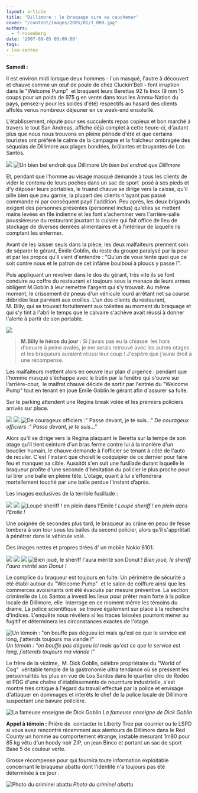```yaml
---
layout: article
title: 'Dillimore : le braquage vire au cauchemar'
cover: "/content/images/2005/01/1_000.jpg"
authors:
  - f-rosenberg
date: '2007-08-05 00:00:00'
tags:
- los-santos
---
```


 **Samedi :**

Il est environ midi lorsque deux hommes - l'un masqué, l'autre à découvert et chauve comme un œuf de poule de chez Cluckin'Bell - font irruption dans le "Welcome Pump"&nbsp; et braquent leurs Berettas 92 fs Inox (9 mm 15 coups pour un poids de 975 g en vente dans tous les Ammu-Nation du pays, pensez-y pour les soldes d'été) respectifs au hasard des clients affolés venus nombreux déjeuner en ce week-end ensoleillé.

L'établissement, réputé pour ses succulents repas copieux et bon marché à travers le tout San Andreas, affiche déjà complet à cette heure-ci, d'autant plus que nous nous trouvons en pleine période d'été et que certains touristes ont préféré le calme de la campagne et la fraîcheur ombragée des séquoias de Dillimore aux plages bondées, brûlantes et bruyantes de Los Santos.

![](/content/images/2005/01/1_001.jpg)
![Un bien bel endroit que Dillimore](/content/images/2005/01/1_021.jpg)
_Un bien bel endroit que Dillimore_

Et, pendant que l'homme au&nbsp;visage masqué demande à tous les clients de vider le contenu de leurs poches dans un sac de sport &nbsp;posé à ses pieds et d'y déposer leurs portables, le truand chauve se dirige vers la caisse, qu'il pille bien que peu garnie, la plupart des clients n'ayant pas passé commande ni par conséquent payé l'addition. Peu après, les deux brigands exigent des personnes présentes (personnel inclus) qu'elles se mettent mains levées en file indienne et les font s'acheminer vers l'arrière-salle poussiéreuse du restaurant jouxtant la cuisine qui fait office de lieu de stockage&nbsp;de diverses denrées alimentaires et à l'intérieur de laquelle ils comptent les enfermer.

Avant de les laisser seuls dans la pièce, les deux malfaiteurs prennent soin de séparer le gérant, Emile Goblin, du reste du groupe paralysé par la peur et par les propos qu'il vient d'entendre : "Qu'un de vous tente quoi que ce soit contre nous et le patron de cet infâme bouiboui à ploucs y passe !".

Puis appliquant un revolver dans le dos du gérant, très vite ils se font conduire au coffre du restaurant et toujours sous la menace de leurs armes obligent M.Goblin à leur remettre l'argent qui s'y trouvait. Au même moment, le crissement de pneus d'un véhicule lourd arrêtant net sa course débridée leur parvient aux oreilles. L'un des clients du restaurant, M.&nbsp;Billy,&nbsp;qui se trouvait fortuitement aux toilettes au moment du braquage et qui s'y tint à l'abri le temps que le calvaire s'achève avait réussi à donner l'alerte à partir de son portable.

![](/content/images/2005/01/1_003_t.jpg)

> **M.Billy le héros du jour :** Si j'avais pas eu la chiasse &nbsp;les hors d'oeuvre à peine avalés, je me serais retrouvé avec les autres otages et les braqueurs auraient réussi leur coup ! J'espère que j'aurai droit à une récompense.

Les malfaiteurs mettent alors en oeuvre leur plan d'urgence : pendant que l'homme masqué s'échappe avec le butin par la fenêtre qui s'ouvre sur l'arrière-cour, &nbsp;le malfrat chauve décide de sortir par l'entrée du "Welcome Pump" tout en tenant en joue Emile Goblin le gérant afin d'assurer sa fuite.

Sur le parking attendent une&nbsp;Regina break&nbsp;volée et les premiers policiers arrivés sur place.

![](/content/images/2005/01/1_005.jpg)
![](/content/images/2005/01/1_006.jpg)
![De courageux officiers :" Passe devant, je te suis..."](/content/images/2005/01/1_007.jpg)
_De courageux officiers :" Passe devant, je te suis..."_

Alors qu'il se dirige vers la&nbsp;Regina plaquant le Beretta sur la tempe de son otage qu'il tient ceinturé d'un bras ferme contre lui à la manière d'un bouclier humain, le chauve demande à l'officier se tenant à côté de l'auto de reculer. C'est l'instant que choisit le coéquipier de ce dernier pour faire feu et manquer sa cible. Aussitôt s'en suit une fusillade durant laquelle le braqueur profite d'une seconde d'hésitation du policier le plus proche pour lui tirer une balle en pleine tête. L'otage, quant à lui s'effondrera mortellement touché par une balle perdue l'instant d’après.

Les images exclusives de la terrible fusillade :

![](/content/images/2005/01/1_008.jpg)
![](/content/images/2005/01/1_009.jpg)
![Loupé sheriff ! en plein dans l'Emile !](/content/images/2005/01/1_010.jpg)
_Loupé sheriff ! en plein dans l'Emile !_

Une poignée de secondes plus tard, le braqueur au crâne en peau de fesse tombera à son tour sous les balles du second policier, alors qu'il s'apprêtait à pénétrer dans le véhicule volé.

Des images nettes et propres&nbsp;tirées&nbsp;d'&nbsp;un mobile Nokio 6101:

![](/content/images/2005/01/1_011.jpg)
![](/content/images/2005/01/1_012.jpg)
![](/content/images/2005/01/1_014.jpg)
![Bien joué, le shériff l'aura mérité son Donut !](/content/images/2005/01/1_015.jpg)
_Bien joué, le shériff l'aura mérité son Donut !_

Le complice du braqueur est toujours en fuite. Un périmètre de sécurité a été établi autour du "Welcome Pump"&nbsp; et le salon de coiffure ainsi que les commerces avoisinants ont été évacués par mesure préventive. La section criminelle de Los Santos&nbsp;a investi les lieux pour prêter main forte à la police locale de Dillimore, elle &nbsp;interroge en ce moment même les témoins du drame. La police scientifique &nbsp;se trouve également sur place à la recherche d'indices. L'enquête nous révélera si les traces laissées pourront mener au fugitif et déterminera les circonstances exactes de l'otage.

![Un témoin : "on bouffe pas dégueu ici mais qu'est ce que le service est long, j'attends toujours ma viande !"](/content/images/2005/01/1_017.jpg)
_Un témoin : "on bouffe pas dégueu ici mais qu'est ce que le service est long, j'attends toujours ma viande !"_

Le frère de la victime, &nbsp;M. Dick Goblin, célèbre propriétaire du "World of Coq"&nbsp; véritable temple de la gastronomie ultra tendance où se pressent les personnalités les plus en vue de Los Santos dans le quartier chic de Rodéo et PDG d'une chaîne d'établissements de nourriture industrielle, s'est montré très critique à l'égard du travail effectué par la police et envisage d'attaquer en dommages et interêts le chef de la police locale de Dillimore suspectant une bavure policière.

![La fameuse enseigne de Dick Goblin](/content/images/2005/01/1_020.jpg)
_La fameuse enseigne de Dick Goblin_

**Appel à témoin :** Prière de &nbsp;contacter le Liberty Tree par courrier ou le LSPD si vous avez rencontré récemment aux alentours de Dillimore dans le Red County un homme au comportement étrange, instable mesurant 1m80 pour 85 kg vêtu d'un hoody noir ZIP, un jean Binco et portant un sac de sport Base 5 de couleur verte.

Grosse récompense pour qui fournira toute information exploitable concernant le braqueur abattu dont l'identité n'a toujours pas été déterminée à ce jour .

![Photo du criminel abattu](/content/images/2005/01/1_019.jpg)
_Photo du criminel abattu_